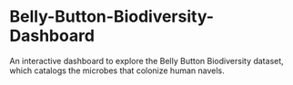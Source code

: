 # Belly-Button-Biodiversity-Dashboard
An interactive dashboard to explore the Belly Button Biodiversity dataset, which catalogs the microbes that colonize human navels.
